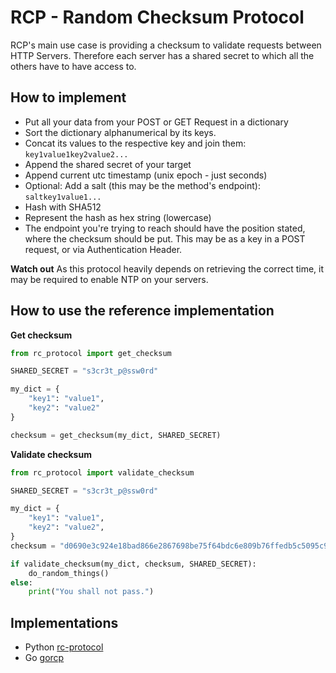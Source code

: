 # RCP - Random Checksum Protocol

RCP's main use case is providing a checksum to validate requests between HTTP Servers. Therefore each server has a shared secret to which all the others have to have access to.

## How to implement
- Put all your data from your POST or GET Request in a dictionary 
- Sort the dictionary alphanumerical by its keys.
- Concat its values to the respective key and join them: `key1value1key2value2...`
- Append the shared secret of your target
- Append current utc timestamp (unix epoch - just seconds)
- Optional: Add a salt (this may be the method's endpoint): `saltkey1value1...`
- Hash with SHA512
- Represent the hash as hex string (lowercase)
- The endpoint you're trying to reach should have the position stated, where the checksum should be put. 
This may be as a key in a POST request, or via Authentication Header.


**Watch out**
As this protocol heavily depends on retrieving the correct time, it may be required to enable NTP on your servers.

## How to use the reference implementation

**Get checksum**

```python
from rc_protocol import get_checksum

SHARED_SECRET = "s3cr3t_p@ssw0rd"

my_dict = {
    "key1": "value1",
    "key2": "value2"
}

checksum = get_checksum(my_dict, SHARED_SECRET)
```

**Validate checksum**

```python
from rc_protocol import validate_checksum

SHARED_SECRET = "s3cr3t_p@ssw0rd"

my_dict = {
    "key1": "value1",
    "key2": "value2",
}
checksum = "d0690e3c924e18bad866e2867698be75f64bdc6e809b76ffedb5c5095c9fbe15d36636b2df1fc47d2a3f348aea272ffc2fed4dc8ee08e0d13631ef646e1648c4"

if validate_checksum(my_dict, checksum, SHARED_SECRET):
    do_random_things()
else:
    print("You shall not pass.")
```

## Implementations
- Python [rc-protocol](https://pypi.org/project/rc-protocol/)
- Go [gorcp](https://github.com/myOmikron/gorcp)

